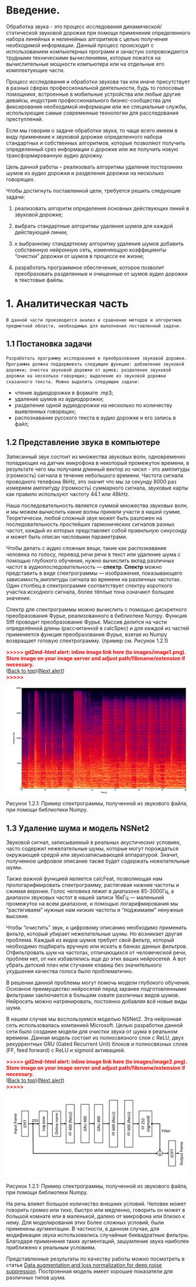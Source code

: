 # Введение.


Обработка звука - это процесс исследования динамической/статической звуковой дорожки при помощи применения определенного набора линейных и нелинейных алгоритмов с целью получения необходимой информации. Данный процесс происходит с использованием компьютерных программ и зачастую сопровождается трудными техническими вычислениями, которые ложатся на вычислительные мощности компьютера или на отдельные его комплектующие части. 


Процесс исследования и обработки звукова так или иначе присутствует в разных сферах профессиональной деятельности, будь то голосовые помощники, встроенные в мобильные устройства или любые другие девайсы, индустрия профессионального бизнес-сообщества для фиксирования необходимой информации  или же специальные службы, использующие самые современные технологии для расследования преступлений. 


Если мы говорим о задаче обработки звука, то чаще всего имеем в виду применение к звуковой дорожке определенного набора стандартных и собственных алгоритмов, которые позволяют получить определенный срез информации о дорожке или же получить новую трансформированную аудио дорожку.


Цель данной работы – реализовать алгоритмы удаления посторонних шумов из аудио дорожки и разделения дорожки на несколько говорящих.


Чтобы достигнуть поставленной цели, требуется решить следующие задачи:


1) реализовать алгоритм определения основных действующих линий в звуковой дорожке;


2) выбрать стандартные алгоритмы удаления шумов для каждой действующей линии;


3) к выбранному стандартному алгоритму удаления шумов добавить собственную нейронную сеть, изменяющую коэффициенты “очистки” дорожки от шумов в процессе ее жизни;


4) разработать программное обеспечение, которое позволит преобразовать разделенные и очищенные от шумов аудио дорожки в текстовые файлы.


# 1. Аналитическая часть

	В данной части производится анализ и сравнение методов и алгоритмов предметной области, необходимых для выполнения поставленной задачи. 


## 1.1 Постановка задачи

	Разработать программу исследования и преобразования звуковой дорожки. Программа должна поддерживать следующие функции: добавление звуковой дорожки; очистка звуковой дорожки от шумов; разделение звуковой дорожки на несколько говорящих; выделение из звуковой дорожки сказанного текста. Можно выделить следующие задачи: 



* чтение аудиодорожки в формате .mp3; 
* удаление шумов из аудиодорожки; 
* разделение одной аудиодорожки на несколько по количеству выявленных говорящих; 
* распознавание русского текста в аудио дорожке и его запись в файл; 


## 1.2 Представление звука в компьютере

Записанный звук состоит из множества звуковых волн, одновременно попадающих на датчик микрофона в некоторый промежуток времени, в результате чего мы получаем длинный вектор из чисел - это амплитуды (громкость) сигнала в течение небольшого времени. Частота сигнала проводного телефона 8kHz, это значит что мы за секунду 8000 раз измеряем амплитуду (громкость) суммарного сигнала, звуковые карты как правило используют частоту 44.1 или 48kHz. 

Наша последовательность является суммой множества звуковых волн, и мы можем вычислить какие волны приняли участи в нашей сумме. Теоретически, любой сложный звук может быть разложен на последовательность простейших гармонических сигналов разных частот, каждый из которых представляет собой правильную синусоиду и может быть описан числовыми параметрами.

Чтобы делать с аудио сложные вещи, такие как распознавание человека по голосу, перевод речи речи в текст или удаление шума с помощью глубокого обучения, нужно вычислить вклад различных частот в аудиопоследовательность — **спектр**. **Спектр** можно представить в виде спектрограммы — изображения, показывающего зависимость[ ](https://ru.wikipedia.org/wiki/%D0%A1%D0%BF%D0%B5%D0%BA%D1%82%D1%80%D0%B0%D0%BB%D1%8C%D0%BD%D0%B0%D1%8F_%D0%BF%D0%BB%D0%BE%D1%82%D0%BD%D0%BE%D1%81%D1%82%D1%8C_%D0%BC%D0%BE%D1%89%D0%BD%D0%BE%D1%81%D1%82%D0%B8)амплитуды сигнала во времени на различных частотах. Один столбец в спектрограмме соответствует спектру короткого участка исходного сигнала, более тёплые тона означают большее значение. 

Спектр для спектрограммы можно вычислить с помощью дискретного преобразования Фурье, реализованного в библиотеке Numpy. Функция Stft проводит преобразование Фурье. Массив делится на части определённой длины (рассчитанной в calcSpec) и для каждой из частей применяется функция преобразования Фурье, взятая из Numpy возвращает готовую спектрограмму. (пример см. Рисунок 1.2.1)



<p id="gdcalert1" ><span style="color: red; font-weight: bold">>>>>>  gd2md-html alert: inline image link here (to images/image1.png). Store image on your image server and adjust path/filename/extension if necessary. </span><br>(<a href="#">Back to top</a>)(<a href="#gdcalert2">Next alert</a>)<br><span style="color: red; font-weight: bold">>>>>> </span></p>


![alt_text](images/image1.png "image_tooltip")


Рисунок 1.2.1: Пример спектрограммы, полученной из звукового файла, при помощи библиотеки Numpy.


## 1.3 Удаление шума и модель NSNet2

Звуковой сигнал, записываемый в реальных акустических условиях, часто содержит нежелательные шумы, которые могут порождаться окружающей средой или звукозаписывающей аппаратурой. Значит, полученное цифровое описание также будет содержать нежелательные шумы.

Также важной функцией является calcFeat, позволяющая нам прологарифмировать спектрограмму, растягивая нижние частоты и сжимая верхние. Голос человека лежит в диапазоне 85-3000Гц, а диапазон звуковых частот в нашей записи 16кГц — маленький промежуток на всем диапазоне, и помощью логарифмирования мы “растягиваем” нужные нам низкие частоты и “поджимаем” ненужные высокие.

Чтобы “очистить” звук, к цифровому описанию необходимо применить фильтр, который убирает нежелательные шумы. Но возникает другая проблема. Каждый из видов шумов требует свой фильтр, который необходимо подбирать вручную или искать в банках данных фильтров. Отфильтровать шум на частотах, отличающихся от человеческой речи, проблем нет, от них избавлялись еще до этих ваших нейросетей. А вот убрать детский плач или стучание клавиш без значительного ухудшения качества голоса было проблематично.

В решении данной проблемы могут помочь модели глубокого обучения. Основное преимущество нейросетей перед заранее подготовленными фильтрами заключается в большем охвате различных видов шумов. Нейросеть можно натренировать, постоянно добавляя всё новые виды шума.

В нашем случае мы воспользуемся моделью NSNet2. Эта нейронная сеть использовалась компанией Microsoft. Целью разработки данной сети было создание модели для очистки звука от шума в реальном времени. Данная модель состоит из полносвязного слоя с ReLU, двух рекуррентных GRU (Gated Recurrent Unit) блоков и полносвязных слоев (FF, feed forward) с ReLU и sigmoid активацией. 



<p id="gdcalert2" ><span style="color: red; font-weight: bold">>>>>>  gd2md-html alert: inline image link here (to images/image2.png). Store image on your image server and adjust path/filename/extension if necessary. </span><br>(<a href="#">Back to top</a>)(<a href="#gdcalert3">Next alert</a>)<br><span style="color: red; font-weight: bold">>>>>> </span></p>


![alt_text](images/image2.png "image_tooltip")


Рисунок 1.2.1: Пример спектрограммы, полученной из звукового файла, при помощи библиотеки Numpy.

На речь влияет большое количество внешних условий. Человек может говорить громко или тихо, быстро или медленно, говорить он может в большой комнате или в маленькой, далеко от микрофона или близко к нему. Для моделирования этих более сложных условий, были применены аугментации. В частности, в данном случае, для модификации звука использовались случайные биквадратные фильтры. Благодаря применения таких аугментаций, зашумление звука наиболее приближено к реальным условиям.

Представленные результаты по качеству работы можно посмотреть в статье [Data augmentation and loss normalization for deep noise suppression](https://arxiv.org/pdf/2008.06412.pdf). Построенная модель имеет хорошие показатели для различных типов шума.
